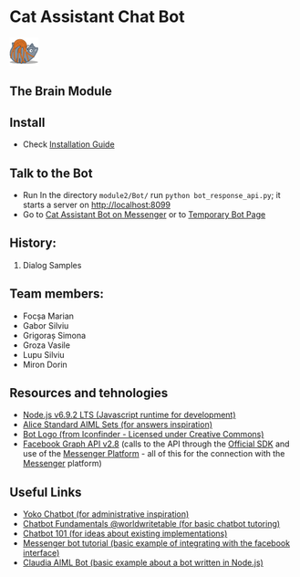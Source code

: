 # Cat Assistant Chat Bot

![cat](./images/cat_tied.png "Cat Assistant")

## The Brain Module

## Install
+ Check [Installation Guide](./INSTALL.MD)

## Talk to the Bot
+ Run In the directory `module2/Bot/` run `python bot_response_api.py`; it starts a server on [http://localhost:8099](http://localhost:8099)
+ Go to [Cat Assistant Bot on Messenger](https://www.messenger.com/t/catassistantrainbow) or to [Temporary Bot Page](https://7b655bda.ngrok.io/)

## History:
1. Dialog Samples

## Team members:
+ Focșa Marian
+ Gabor Silviu
+ Grigoraș Simona
+ Groza Vasile
+ Lupu Silviu
+ Miron Dorin

## Resources and tehnologies
+ [Node.js v6.9.2 LTS (Javascript runtime for development)](https://nodejs.org/en/)
+ [Alice Standard AIML Sets (for answers inspiration)](https://www.chatbots.org/ai_zone/viewthread/492/)
+ [Bot Logo (from Iconfinder - Licensed under Creative Commons)](https://www.iconfinder.com/icons/182515/cat_tied_yarn_icon#size=256)
+ [Facebook Graph API v2.8](https://developers.facebook.com/docs/graph-api) (calls to the API through the [Official SDK](https://developers.facebook.com/docs/javascript/quickstart) and use of the [Messenger Platform](https://github.com/fbsamples/messenger-platform-samples) - all of this for the connection with the [Messenger](https://www.messenger.com/) platform)

## Useful Links
+ [Yoko Chatbot (for administrative inspiration)](http://yokobot.com/index.php?p=about&s=miniuniverse)
+ [Chatbot Fundamentals @worldwritetable (for basic chatbot tutoring)](https://apps.worldwritable.com/tutorials/chatbot/)
+ [Chatbot 101 (for ideas about existing implementations)](https://www.chatbots.org/ai_zone/viewthread/492/)
+ [Messenger bot tutorial (basic example of integrating with the facebook interface)](https://github.com/jw84/messenger-bot-tutorial)
+ [Claudia AIML Bot (basic example about a bot written in Node.js)](https://github.com/kirkins/Claudia-AIML-Bot-2)
